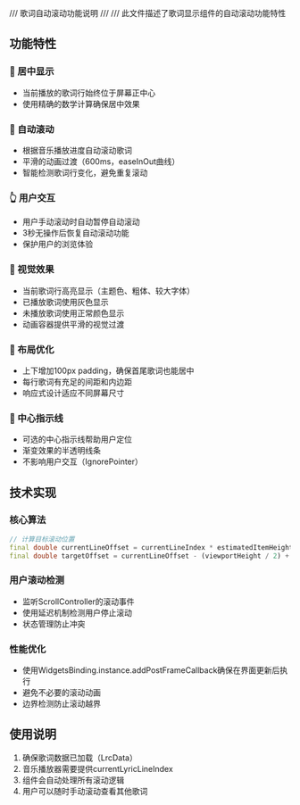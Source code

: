 /// 歌词自动滚动功能说明
/// 
/// 此文件描述了歌词显示组件的自动滚动功能特性

## 功能特性

### 🎯 居中显示
- 当前播放的歌词行始终位于屏幕正中心
- 使用精确的数学计算确保居中效果

### 🔄 自动滚动
- 根据音乐播放进度自动滚动歌词
- 平滑的动画过渡（600ms，easeInOut曲线）
- 智能检测歌词行变化，避免重复滚动

### 👆 用户交互
- 用户手动滚动时自动暂停自动滚动
- 3秒无操作后恢复自动滚动功能
- 保护用户的浏览体验

### 🎨 视觉效果
- 当前歌词行高亮显示（主题色、粗体、较大字体）
- 已播放歌词使用灰色显示
- 未播放歌词使用正常颜色显示
- 动画容器提供平滑的视觉过渡

### 📐 布局优化
- 上下增加100px padding，确保首尾歌词也能居中
- 每行歌词有充足的间距和内边距
- 响应式设计适应不同屏幕尺寸

### 🎵 中心指示线
- 可选的中心指示线帮助用户定位
- 渐变效果的半透明线条
- 不影响用户交互（IgnorePointer）

## 技术实现

### 核心算法
```dart
// 计算目标滚动位置
final double currentLineOffset = currentLineIndex * estimatedItemHeight;
final double targetOffset = currentLineOffset - (viewportHeight / 2) + (estimatedItemHeight / 2);
```

### 用户滚动检测
- 监听ScrollController的滚动事件
- 使用延迟机制检测用户停止滚动
- 状态管理防止冲突

### 性能优化
- 使用WidgetsBinding.instance.addPostFrameCallback确保在界面更新后执行
- 避免不必要的滚动动画
- 边界检测防止滚动越界

## 使用说明

1. 确保歌词数据已加载（LrcData）
2. 音乐播放器需要提供currentLyricLineIndex
3. 组件会自动处理所有滚动逻辑
4. 用户可以随时手动滚动查看其他歌词
